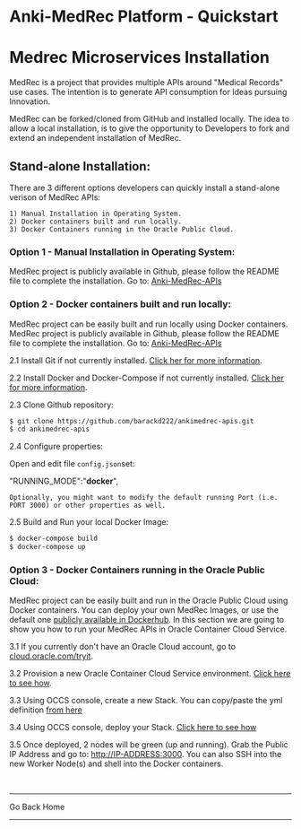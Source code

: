 **Anki-MedRec Platform - Quickstart**
===================


# Medrec Microservices Installation 

MedRec is a project that provides multiple APIs around "Medical Records" use cases. The intention is to generate API consumption for Ideas pursuing Innovation. 

MedRec can be forked/cloned from GitHub and installed locally. The idea to allow a local installation, is to give the opportunity to Developers to fork and extend an independent installation of MedRec.


## Stand-alone Installation: 

There are 3 different options developers can quickly install a stand-alone verison of MedRec APIs:

    1) Manual Installation in Operating System.
    2) Docker containers built and run locally.
    3) Docker Containers running in the Oracle Public Cloud. 

### Option 1 - Manual Installation in Operating System:

MedRec project is publicly available in Github, please follow the README file to complete the installation. Go to: [Anki-MedRec-APIs](https://github.com/barackd222/ankimedrec-apis)

### Option 2 - Docker containers built and run locally:

MedRec project can be easily built and run locally using Docker containers. MedRec project is publicly available in Github, please follow the README file to complete the installation. Go to: [Anki-MedRec-APIs](https://github.com/barackd222/ankimedrec-apis)


2.1 Install Git if not currently installed. [Click her for more information](https://git-scm.com/book/en/v2/Getting-Started-Installing-Git).

2.2 Install Docker and Docker-Compose if not currently installed. [Click her for more information](https://docs.docker.com/compose/install/).

2.3 Clone Github repository:
```bash
$ git clone https://github.com/barackd222/ankimedrec-apis.git
$ cd ankimedrec-apis
```
2.4 Configure properties:

Open and edit file `config.json`set:

"RUNNING_MODE":"**docker**",

`Optionally, you might want to modify the default running Port (i.e. PORT 3000) or other properties as well.`

2.5 Build and Run your local Docker Image:
```bash
$ docker-compose build
$ docker-compose up
```


### Option 3 - Docker Containers running in the Oracle Public Cloud:

MedRec project can be easily built and run in the Oracle Public Cloud using Docker containers. You can deploy your own MedRec Images, or use the default one [publicly available in Dockerhub](https://hub.docker.com/r/barackd222/ankimedrec-apis/). In this section we are going to show you how to run your MedRec APIs in Oracle Container Cloud Service.


3.1 If you currently don't have an Oracle Cloud account, go to [cloud.oracle.com/tryit](https://cloud.oracle.com/tryit).

3.2 Provision a new Oracle Container Cloud Service environment. [Click here to see how](https://redthunder.blog/2017/01/16/occs-provisioning/).

3.3 Using OCCS console, create a new Stack. You can copy/paste the yml definition [from here](http://www.oracle.com)

3.4 Using OCCS console, deploy your Stack. [Click here to see how](https://redthunder.blog/2017/02/02/first-experience-using-the-oracle-container-cloud-service/)

3.5 Once deployed, 2 nodes will be green (up and running). Grab the Public IP Address and go to: [http://IP-ADDRESS:3000](http://IP-ADDRESS:3000). You can also SSH into the new Worker Node(s) and shell into the Docker containers.




<br>
<hr />
<a hr
ef="index" class="btn" >Go Back Home</a>
<hr />

